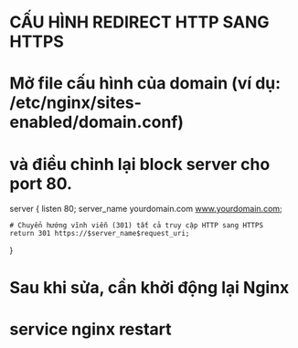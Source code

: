 # CẤU HÌNH REDIRECT HTTP SANG HTTPS

# Mở file cấu hình của domain (ví dụ: /etc/nginx/sites-enabled/domain.conf)
# và điều chỉnh lại block server cho port 80.

server {
    listen 80;
    server_name yourdomain.com www.yourdomain.com;

    # Chuyển hướng vĩnh viễn (301) tất cả truy cập HTTP sang HTTPS
    return 301 https://$server_name$request_uri;
}

# Sau khi sửa, cần khởi động lại Nginx
# service nginx restart

